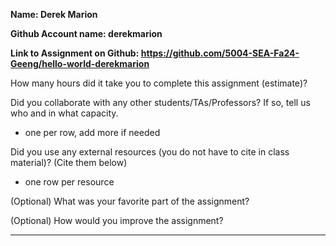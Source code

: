 **Name: Derek Marion**

**Github Account name: derekmarion**

**Link to Assignment on Github: https://github.com/5004-SEA-Fa24-Geeng/hello-world-derekmarion**

How many hours did it take you to complete this assignment (estimate)?

Did you collaborate with any other students/TAs/Professors? If so, tell us who and in what
capacity.

* one per row, add more if needed
  
Did you use any external resources (you do not have to cite in class material)? (Cite them below)

* one row per resource


(Optional) What was your favorite part of the assignment?

(Optional) How would you improve the assignment?

---

